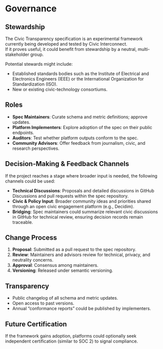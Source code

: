 # Governance

## Stewardship

The Civic Transparency specification is an experimental framework currently being developed and tested by Civic Interconnect.  
If it proves useful, it could benefit from stewardship by a neutral, multi-stakeholder group.  

Potential stewards might include:  
- Established standards bodies such as the Institute of Electrical and Electronics Engineers (IEEE) or the International Organization for Standardization (ISO).  
- New or existing civic-technology consortiums.

## Roles

- **Spec Maintainers**: Curate schema and metric definitions; approve updates.  
- **Platform Implementers**: Explore adoption of the spec on their public endpoints.  
- **Auditors**: Test whether platform outputs conform to the spec.  
- **Community Advisors**: Offer feedback from journalism, civic, and research perspectives.

## Decision-Making & Feedback Channels

If the project reaches a stage where broader input is needed, the following channels could be used:

- **Technical Discussions**: Proposals and detailed discussions in GitHub Discussions and pull requests within the spec repository.  
- **Civic & Policy Input**: Broader community ideas and priorities shared through an open civic engagement platform (e.g., Decidim).  
- **Bridging**: Spec maintainers could summarize relevant civic discussions in GitHub for technical review, ensuring decision records remain traceable.

## Change Process

1. **Proposal**: Submitted as a pull request to the spec repository.  
2. **Review**: Maintainers and advisors review for technical, privacy, and neutrality concerns.  
3. **Approval**: Consensus among maintainers.  
4. **Versioning**: Released under semantic versioning.

## Transparency

- Public changelog of all schema and metric updates.  
- Open access to past versions.  
- Annual “conformance reports” could be published by implementers.

## Future Certification

If the framework gains adoption, platforms could optionally seek independent certification (similar to SOC 2) to signal compliance.
